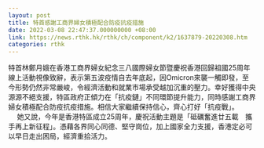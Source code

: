 ```yaml
---
layout: post
title: 特首感謝工商界婦女積極配合防疫抗疫措施
date: 2022-03-08 22:47:37.000000000 +08:00
link: https://news.rthk.hk/rthk/ch/component/k2/1637879-20220308.htm
categories: rthk
---
```


特首林鄭月娥在香港工商界婦女紀念三八國際婦女節暨慶祝香港回歸祖國25周年線上活動視像致辭，表示第五波疫情自去年底起，因Omicron來襲一觸即發，至今形勢仍然非常嚴峻，令經濟活動和就業市場承受越加沉重的壓力。幸好獲得中央源源不絕支援，特區政府正傾力在「抗疫鏈」不同環節提升能力，同時感謝工商界婦女積極配合防疫抗疫措施。相信大家繼續保持信心，齊心打好「抗疫戰」。
　
她又說，今年是香港特區成立25周年，慶祝活動主題是「砥礪奮進廿五載　攜手再上新征程」。憑藉各界同心同德、堅守崗位，加上國家全力支援，香港定必可以早日走出困局，經濟重拾活力。
